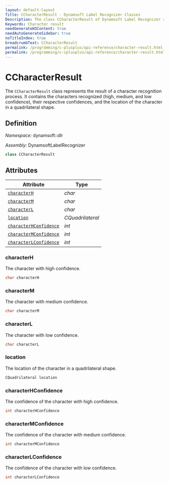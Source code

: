 ```yaml
---
layout: default-layout
Title: CCharacterResult - Dynamsoft Label Recognizer Classes
Description: The class CCharacterResult of Dynamsoft Label Recognizer represents the result of a character recognition process.
Keywords: Character result
needGenerateH3Content: true
needAutoGenerateSidebar: true
noTitleIndex: true
breadcrumbText: CCharacterResult
permalink: /programming/c-plusplus/api-reference/character-result.html
permalink: /programming/c-cplusplus/api-reference/character-result.html
---
```




# CCharacterResult

The `CCharacterResult` class represents the result of a character recognition process. It contains the characters recognized (high, medium, and low confidence), their respective confidences, and the location of the character in a quadrilateral shape.

## Definition

*Namespace:* dynamsoft::dlr

*Assembly:* DynamsoftLabelRecognizer

```cpp
class CCharacterResult
```

## Attributes
  
| Attribute | Type |
|---------- | ---- |
| [`characterH`](#characterh) | *char* |
| [`characterM`](#characterm) | *char* |
| [`characterL`](#characterl) | *char* |
| [`location`](#location) | *CQuadrilateral* |
| [`characterHConfidence`](#characterhconfidence) | *int* |
| [`characterMConfidence`](#charactermconfidence) | *int* |
| [`characterLConfidence`](#characterlconfidence) | *int* |

### characterH

The character with high confidence.

```cpp
char characterH
```

### characterM

The character with medium confidence.

```cpp
char characterM
```

### characterL

The character with low confidence.

```cpp
char characterL
```

### location

The location of the character in a quadrilateral shape.

```cpp
CQuadrilateral location
```

### characterHConfidence

The confidence of the character with high confidence.

```cpp
int characterHConfidence
```

### characterMConfidence

The confidence of the character with medium confidence.

```cpp
int characterMConfidence
```

### characterLConfidence

The confidence of the character with low confidence.

```cpp
int characterLConfidence
```

